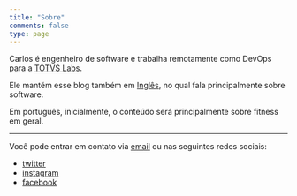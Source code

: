 ```yaml
---
title: "Sobre"
comments: false
type: page
---
```


Carlos é engenheiro de software e trabalha remotamente como DevOps para a
[TOTVS Labs](http://totvslabs.com).

Ele mantém esse blog também em [Inglês](https://carlosbecker.com), no qual
fala principalmente sobre software.

Em português, inicialmente, o conteúdo será principalmente sobre fitness
em geral.

---

Você pode entrar em contato via [email](mailto:contato@carlosbecker.com) ou
nas seguintes redes sociais:

- [twitter](https://twitter.com/caarlos0)
- [instagram](https://instagram.com/caarlos0)
- [facebook](https://www.facebook.com/caarlos0)
